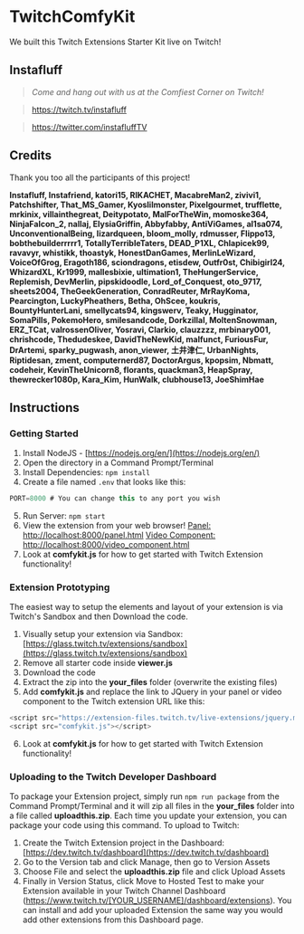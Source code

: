 # TwitchComfyKit
We built this Twitch Extensions Starter Kit live on Twitch!

## Instafluff ##
> *Come and hang out with us at the Comfiest Corner on Twitch!*

> https://twitch.tv/instafluff

> https://twitter.com/instafluffTV

## Credits ##
Thank you too all the participants of this project!

**Instafluff, Instafriend, katori15, RIKACHET, MacabreMan2, zivivi1, Patchshifter, That_MS_Gamer, Kyoslilmonster, Pixelgourmet, trufflette, mrkinix, villainthegreat, Deitypotato, MalForTheWin, momoske364, NinjaFalcon_2, nallaj, ElysiaGriffin, Abbyfabby, AntiViGames, al1sa074, UnconventionalBeing, lizardqueen, bloom_molly, rdmusser, Flippo13, bobthebuilderrrrr1, TotallyTerribleTaters, DEAD_P1XL, Chlapicek99, ravavyr, whistikk, thoastyk, HonestDanGames, MerlinLeWizard, VoiceOfGrog, Eragoth186, sciondragons, etisdew, Outfr0st, Chibigirl24, WhizardXL, Kr1999, mallesbixie, ultimation1, TheHungerService, Replemish, DevMerlin, pipskidoodle, Lord_of_Conquest, oto_9717, sheets2004, TheGeekGeneration, ConradReuter, MrRayKoma, Pearcington, LuckyPheathers, Betha, OhScee, koukris, BountyHunterLani, smellycats94, kingswerv, Teaky, Hugginator, SomaPills, PokemoHero, smilesandcode, DorkzillaI, MoltenSnowman, ERZ_TCat, valrossenOliver, Yosravi, Clarkio, clauzzzz, mrbinary001, chrishcode, Thedudeskee, DavidTheNewKid, malfunct, FuriousFur, DrArtemi, sparky_pugwash, anon_viewer, 土井津仁, UrbanNights, Riptidesan, zment, computernerd87, DoctorArgus, kpopsim, Nbmatt, codeheir, KevinTheUnicorn8, florants, quackman3, HeapSpray, thewrecker1080p, Kara_Kim, HunWalk, clubhouse13, JoeShimHae**

## Instructions ##

### Getting Started ###
1. Install NodeJS - [https://nodejs.org/en/](https://nodejs.org/en/)
2. Open the directory in a Command Prompt/Terminal
3. Install Dependencies: `npm install`
4. Create a file named `.env` that looks like this:
```javascript
PORT=8000 # You can change this to any port you wish
```
5. Run Server: `npm start`
6. View the extension from your web browser! [Panel: http://localhost:8000/panel.html](http://localhost:8000) [Video Component: http://localhost:8000/video_component.html](http://localhost:8000/video_component.html)
7. Look at **comfykit.js** for how to get started with Twitch Extension functionality!

### Extension Prototyping ###
The easiest way to setup the elements and layout of your extension is via Twitch's Sandbox and then Download the code.
1. Visually setup your extension via Sandbox: [https://glass.twitch.tv/extensions/sandbox](https://glass.twitch.tv/extensions/sandbox)
2. Remove all starter code inside **viewer.js**
3. Download the code
4. Extract the zip into the **your_files** folder (overwrite the existing files)
5. Add **comfykit.js** and replace the link to JQuery in your panel or video component to the Twitch extension URL like this:
```javascript
<script src="https://extension-files.twitch.tv/live-extensions/jquery.min.js"></script>
<script src="comfykit.js"></script>
```
6. Look at **comfykit.js** for how to get started with Twitch Extension functionality!

### Uploading to the Twitch Developer Dashboard ###
To package your Extension project, simply run `npm run package` from the Command Prompt/Terminal and it will zip all files in the **your_files** folder into a file called **uploadthis.zip**. Each time you update your extension, you can package your code using this command.
To upload to Twitch:
1. Create the Twitch Extension project in the Dashboard: [https://dev.twitch.tv/dashboard](https://dev.twitch.tv/dashboard)
2. Go to the Version tab and click Manage, then go to Version Assets
3. Choose File and select the **uploadthis.zip** file and click Upload Assets
4. Finally in Version Status, click Move to Hosted Test to make your Extension available in your Twitch Channel Dashboard (https://www.twitch.tv/[YOUR_USERNAME]/dashboard/extensions). You can install and add your uploaded Extension the same way you would add other extensions from this Dashboard page.
